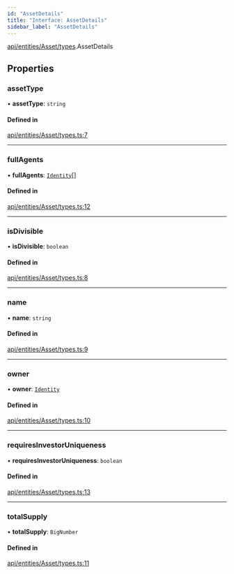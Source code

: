 ```yaml
---
id: "AssetDetails"
title: "Interface: AssetDetails"
sidebar_label: "AssetDetails"
---
```


[api/entities/Asset/types](../../../../../../modules/API/Entities/Asset/Types/Types.md).AssetDetails

## Properties

### assetType

• **assetType**: `string`

#### Defined in

[api/entities/Asset/types.ts:7](https://github.com/PolymeshAssociation/polymesh-sdk/blob/31fdce23/src/api/entities/Asset/types.ts#L7)

___

### fullAgents

• **fullAgents**: [`Identity`](../../../../../../classes/API/Entities/Identity/Identity.md)[]

#### Defined in

[api/entities/Asset/types.ts:12](https://github.com/PolymeshAssociation/polymesh-sdk/blob/31fdce23/src/api/entities/Asset/types.ts#L12)

___

### isDivisible

• **isDivisible**: `boolean`

#### Defined in

[api/entities/Asset/types.ts:8](https://github.com/PolymeshAssociation/polymesh-sdk/blob/31fdce23/src/api/entities/Asset/types.ts#L8)

___

### name

• **name**: `string`

#### Defined in

[api/entities/Asset/types.ts:9](https://github.com/PolymeshAssociation/polymesh-sdk/blob/31fdce23/src/api/entities/Asset/types.ts#L9)

___

### owner

• **owner**: [`Identity`](../../../../../../classes/API/Entities/Identity/Identity.md)

#### Defined in

[api/entities/Asset/types.ts:10](https://github.com/PolymeshAssociation/polymesh-sdk/blob/31fdce23/src/api/entities/Asset/types.ts#L10)

___

### requiresInvestorUniqueness

• **requiresInvestorUniqueness**: `boolean`

#### Defined in

[api/entities/Asset/types.ts:13](https://github.com/PolymeshAssociation/polymesh-sdk/blob/31fdce23/src/api/entities/Asset/types.ts#L13)

___

### totalSupply

• **totalSupply**: `BigNumber`

#### Defined in

[api/entities/Asset/types.ts:11](https://github.com/PolymeshAssociation/polymesh-sdk/blob/31fdce23/src/api/entities/Asset/types.ts#L11)
